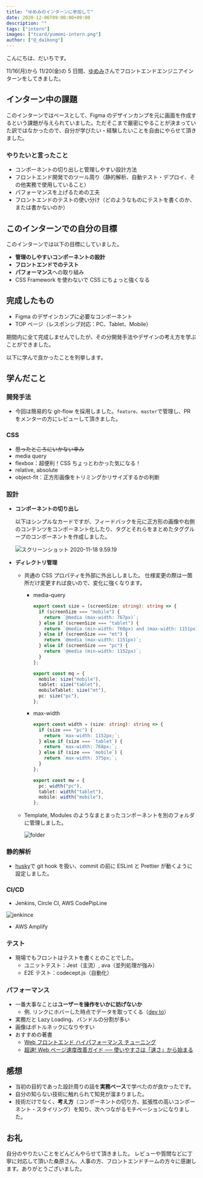 ```yaml
---
title: "ゆめみのインターンに参加して"
date: 2020-12-06T09:00:00+09:00
description: ""
tags: ["intern"]
images: ["tcard/yumemi-intern.png"]
author: ["@_da1kong"]
---
```


こんにちは、だいちです。

11/16(月)から 11/20(金)の 5 日間、[ゆめみ](https://www.yumemi.co.jp/)さんでフロントエンドエンジニアインターンをしてきました。

## インターン中の課題

このインターンではベースとして、Figma のデザインカンプを元に画面を作成するという課題が与えられていました。ただそこまで厳密にやることが決まっていた訳ではなかったので、自分が学びたい・経験したいことを自由にやらせて頂きました。

### やりたいと言ったこと

- コンポーネントの切り出しと管理しやすい設計方法
- フロントエンド開発でのツール周り（静的解析、自動テスト・デプロイ、その他実務で使用していること）
- パフォーマンスを上げるための工夫
- フロントエンドのテストの使い分け（どのようなものにテストを書くのか、または書かないのか）

## このインターンでの自分の目標

このインターンでは以下の目標にしていました。

- **管理のしやすいコンポーネントの設計**
- **フロントエンドでのテスト**
- **パフォーマンス**への取り組み
- CSS Framework を使わないで CSS にちょっと強くなる

## 完成したもの

- Figma のデザインカンプに必要なコンポーネント
- TOP ページ（レスポンシブ対応：PC、Tablet、Mobile）

期間内に全て完成しませんでしたが、その分開発手法やデザインの考え方を学ぶことができました。

以下に学んで良かったことを列挙します。

## 学んだこと

### 開発手法

- 今回は簡易的な git-flow を採用しました。`feature`、`master`で管理し、PR をメンターの方にレビューして頂きました。

### CSS

- ~~思ったところにいかない辛み~~
- media query
- flexbox：超便利！CSS ちょっとわかった気になる！
- relative, absolute
- object-fit：正方形画像をトリミングかリサイズするかの判断

### 設計

- **コンポーネントの切り出し**

  以下はシンプルなカードですが、フィードバックを元に正方形の画像や右側のコンテンツをコンポーネント化したり、タグとそれらをまとめたタググループのコンポーネントを作成しました。

  ![スクリーンショット 2020-11-18 9.59.19](https://user-images.githubusercontent.com/45157831/99479863-57d1c600-299a-11eb-97b0-15987dbf7fd1.png)

- **ディレクトリ管理**

  - 共通の CSS プロパティを外部に外出ししました。
    仕様変更の際は一箇所だけ変更すれば良いので、変化に強くなります。

    - media-query

      ```typescript
      export const size = (screenSize: string): string => {
        if (screenSize === "mobile") {
          return `@media (max-width: 767px)`;
        } else if (screenSize === "tablet") {
          return `@media (min-width: 768px) and (max-width: 1151px)`;
        } else if (screenSize === "mt") {
          return `@media (max-width: 1151px)`;
        } else if (screenSize === "pc") {
          return `@media (min-width: 1152px)`;
        }
      };

      export const mq = {
        mobile: size("mobile"),
        tablet: size("tablet"),
        mobileTablet: size("mt"),
        pc: size("pc"),
      };
      ```

    - max-width

      ```typescript
      export const width = (size: string): string => {
        if (size === "pc") {
          return `max-width: 1152px;`;
        } else if (size === `tablet`) {
          return `max-width: 768px;`;
        } else if (size === `mobile`) {
          return `max-width: 375px;`;
        }
      };

      export const mw = {
        pc: width("pc"),
        tablet: width("tablet"),
        mobile: width("mobile"),
      };
      ```

  - Template, Modules のようなまとまったコンポーネントを別のフォルダに管理しました。

    ![folder](https://user-images.githubusercontent.com/45157831/99767068-bdae8100-2b45-11eb-8811-80b1e6d4ca83.png)

### 静的解析

- [husky](https://github.com/typicode/husky/tree/v5.0.0)で git hook を扱い、commit の前に ESLint と Prettier が動くように設定しました。

### CI/CD

- Jenkins, Circle CI, AWS CodePipLine

![jenkince](https://tomokazu-kozuma.com/wp-content/uploads/2017/11/download.png)

- AWS Amplify

### テスト

- 現場でもフロントはテストを書くとのことでした。
  - ユニットテスト：Jest（主流）, ava（並列処理が強み）
  - E2E テスト：codecept.js（自動化）

### パフォーマンス

- 一番大事なことは**ユーザーを操作をいかに妨げないか**
  - 例. リンクにホバーした時点でデータを取ってくる（[dev to](https://dev.to/)）
- 実務だと Lazy Loading、バンドルの分割が多い
- 画像はボトルネックになりやすい
- おすすめの著書
  - [Web フロントエンド ハイパフォーマンス チューニング](https://www.amazon.co.jp/Web%E3%83%95%E3%83%AD%E3%83%B3%E3%83%88%E3%82%A8%E3%83%B3%E3%83%89-%E3%83%8F%E3%82%A4%E3%83%91%E3%83%95%E3%82%A9%E3%83%BC%E3%83%9E%E3%83%B3%E3%82%B9-%E3%83%81%E3%83%A5%E3%83%BC%E3%83%8B%E3%83%B3%E3%82%B0-%E4%B9%85%E4%BF%9D%E7%94%B0-%E5%85%89%E5%89%87/dp/4774189677)
  - [超速! Web ページ速度改善ガイド ── 使いやすさは「速さ」から始まる](https://www.amazon.co.jp/Web%E3%83%9A%E3%83%BC%E3%82%B8%E9%80%9F%E5%BA%A6%E6%94%B9%E5%96%84%E3%82%AC%E3%82%A4%E3%83%89-%E4%BD%BF%E3%81%84%E3%82%84%E3%81%99%E3%81%95%E3%81%AF%E3%80%8C%E9%80%9F%E3%81%95%E3%80%8D%E3%81%8B%E3%82%89%E5%A7%8B%E3%81%BE%E3%82%8B-WEB-PRESS-plus/dp/477419400X/ref=pd_lpo_14_t_0/358-2141100-0492308?_encoding=UTF8&pd_rd_i=477419400X&pd_rd_r=29d34a0a-29c7-43ed-85dd-d0c3ee47b6a0&pd_rd_w=X8DXq&pd_rd_wg=Q3jhU&pf_rd_p=4b55d259-ebf0-4306-905a-7762d1b93740&pf_rd_r=QEJ37MNHAPBW4T4ATKSK&psc=1&refRID=QEJ37MNHAPBW4T4ATKSK)

## 感想

- 当初の目的であった設計周りの話を**実務ベース**で学べたのが良かったです。
- 自分の知らない技術に触れられて知見が溜まりました。
- 技術だけでなく、**考え方**（コンポーネントの切り方、拡張性の高いコンポーネント・スタイリング）を知り、次へつながるモチベーションになりました。

## お礼

自分のやりたいことをどんどんやらせて頂きました。
レビューや質問などに丁寧に対応して頂いた桑原さん、人事の方、フロントエンドチームの方々に感謝します。ありがとうございました。
